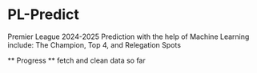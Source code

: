# PL-Predict

Premier League 2024-2025 Prediction with the help of Machine Learning include: The Champion, Top 4, and Relegation Spots

** Progress **
fetch and clean data so far
